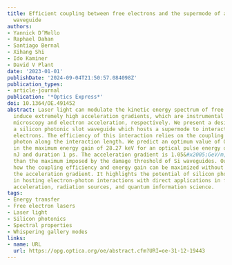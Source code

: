 ```yaml
---
title: Efficient coupling between free electrons and the supermode of a silicon slot
  waveguide
authors:
- Yannick D’Mello
- Raphael Dahan
- Santiago Bernal
- Xihang Shi
- Ido Kaminer
- David V Plant
date: '2023-01-01'
publishDate: '2024-09-04T21:50:57.084098Z'
publication_types:
- article-journal
publication: '*Optics Express*'
doi: 10.1364/OE.491452
abstract: Laser light can modulate the kinetic energy spectrum of free electrons and
  induce extremely high acceleration gradients, which are instrumental to electron
  microscopy and electron acceleration, respectively. We present a design scheme for
  a silicon photonic slot waveguide which hosts a supermode to interact with free
  electrons. The efficiency of this interaction relies on the coupling strength per
  photon along the interaction length. We predict an optimum value of 0.4266, resulting
  in the maximum energy gain of 28.27 keV for an optical pulse energy of only 0.22
  nJ and duration 1 ps. The acceleration gradient is 1.05&#x2005;GeV/m, which is lower
  than the maximum imposed by the damage threshold of Si waveguides. Our scheme shows
  how the coupling efficiency and energy gain can be maximized without maximizing
  the acceleration gradient. It highlights the potential of silicon photonics technology
  in hosting electron-photon interactions with direct applications in free-electron
  acceleration, radiation sources, and quantum information science.
tags:
- Energy transfer
- Free electron lasers
- Laser light
- Silicon photonics
- Spectral properties
- Whispering gallery modes
links:
- name: URL
  url: https://opg.optica.org/oe/abstract.cfm?URI=oe-31-12-19443
---
```

